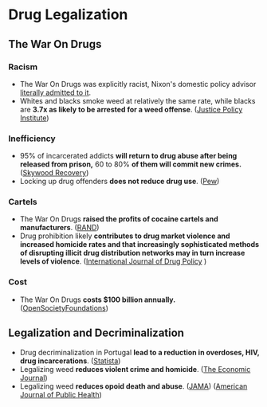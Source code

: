 # Drug Legalization

## The War On Drugs

### Racism

* The War On Drugs was explicitly racist, Nixon's domestic policy advisor [literally admitted to it](https://en.wikiquote.org/wiki/John_Ehrlichman).
* Whites and blacks smoke weed at relatively the same rate, while blacks are **3.7x as likely to be arrested for a weed offense**. \([Justice Policy Institute](http://www.justicepolicy.org/uploads/justicepolicy/documents/vortex.pdf)\)

### Inefficiency

* 95% of incarcerated addicts **will return to drug abuse after being released from prison,** 60 to 80% **of them will commit new crimes.** \([Skywood Recovery](https://skywoodrecovery.com/why-imprisonment-is-more-harm-than-help-to-addicted-offenders/)\)
* Locking up drug offenders **does not reduce drug use**. \([Pew](https://www.pewtrusts.org/-/media/assets/2018/03/pspp_more_imprisonment_does_not_reduce_state_drug_problems.pdf)\)

### Cartels

* The War On Drugs **raised the profits of cocaine cartels and manufacturers**. \([RAND](https://www.rand.org/content/dam/rand/pubs/reports/2007/R3594.pdf)\)
* Drug prohibition likely **contributes to drug market violence and increased homicide rates and that increasingly sophisticated methods of disrupting illicit drug distribution networks may in turn increase levels of violence**. \([International Journal of Drug Policy](https://www.hri.global/files/2011/03/25/ICSDP_Violence_and_Enforcement_Report_March_2011.pdf)  \)

### Cost

* The War On Drugs **costs $100 billion annually.** \([OpenSocietyFoundations](https://www.opensocietyfoundations.org/voices/how-much-your-money-wasted-war-drugs)\)

## Legalization and Decriminalization 

* Drug decriminalization in Portugal **lead to a reduction in overdoses, HIV, drug incarcerations**. \([Statista](https://www.statista.com/chart/20616/key-developments-since-portugal-decriminalized-drugs/)\)
* Legalizing weed **reduces violent crime and homicide**. \([The Economic Journal](https://openaccess.nhh.no/nhh-xmlui/bitstream/handle/11250/274521/0515.pdf?sequence=1)\)
* Legalizing weed **reduces opoid death and abuse**. \([JAMA](http://cdn3.vox-cdn.com/uploads/chorus_asset/file/671056/Medical_Cannabis_JAMA_Proof.0.pdf#page=4)\) \([American Journal of Public Health](https://ajph.aphapublications.org/doi/pdf/10.2105/AJPH.2016.303426#page=4)\)



